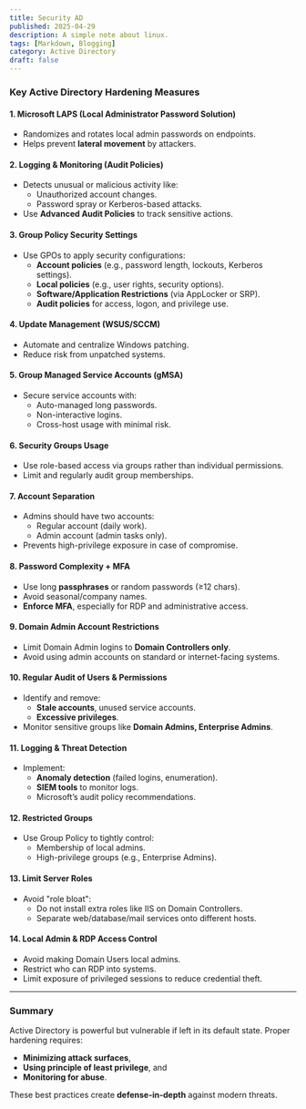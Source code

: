```yaml
---
title: Security AD 
published: 2025-04-29
description: A simple note about linux.
tags: [Markdown, Blogging]
category: Active Directory
draft: false
---
```


### **Key Active Directory Hardening Measures**

#### **1. Microsoft LAPS (Local Administrator Password Solution)**
- Randomizes and rotates local admin passwords on endpoints.
- Helps prevent **lateral movement** by attackers.

#### **2. Logging & Monitoring (Audit Policies)**
- Detects unusual or malicious activity like:
  - Unauthorized account changes.
  - Password spray or Kerberos-based attacks.
- Use **Advanced Audit Policies** to track sensitive actions.

#### **3. Group Policy Security Settings**
- Use GPOs to apply security configurations:
  - **Account policies** (e.g., password length, lockouts, Kerberos settings).
  - **Local policies** (e.g., user rights, security options).
  - **Software/Application Restrictions** (via AppLocker or SRP).
  - **Audit policies** for access, logon, and privilege use.

#### **4. Update Management (WSUS/SCCM)**
- Automate and centralize Windows patching.
- Reduce risk from unpatched systems.

#### **5. Group Managed Service Accounts (gMSA)**
- Secure service accounts with:
  - Auto-managed long passwords.
  - Non-interactive logins.
  - Cross-host usage with minimal risk.

#### **6. Security Groups Usage**
- Use role-based access via groups rather than individual permissions.
- Limit and regularly audit group memberships.

#### **7. Account Separation**
- Admins should have two accounts:
  - Regular account (daily work).
  - Admin account (admin tasks only).
- Prevents high-privilege exposure in case of compromise.

#### **8. Password Complexity + MFA**
- Use long **passphrases** or random passwords (≥12 chars).
- Avoid seasonal/company names.
- **Enforce MFA**, especially for RDP and administrative access.

#### **9. Domain Admin Account Restrictions**
- Limit Domain Admin logins to **Domain Controllers only**.
- Avoid using admin accounts on standard or internet-facing systems.

#### **10. Regular Audit of Users & Permissions**
- Identify and remove:
  - **Stale accounts**, unused service accounts.
  - **Excessive privileges**.
- Monitor sensitive groups like **Domain Admins, Enterprise Admins**.

#### **11. Logging & Threat Detection**
- Implement:
  - **Anomaly detection** (failed logins, enumeration).
  - **SIEM tools** to monitor logs.
  - Microsoft’s audit policy recommendations.

#### **12. Restricted Groups**
- Use Group Policy to tightly control:
  - Membership of local admins.
  - High-privilege groups (e.g., Enterprise Admins).

#### **13. Limit Server Roles**
- Avoid "role bloat":
  - Do not install extra roles like IIS on Domain Controllers.
  - Separate web/database/mail services onto different hosts.

#### **14. Local Admin & RDP Access Control**
- Avoid making Domain Users local admins.
- Restrict who can RDP into systems.
- Limit exposure of privileged sessions to reduce credential theft.

---

### **Summary**
Active Directory is powerful but vulnerable if left in its default state. Proper hardening requires:
- **Minimizing attack surfaces**,
- **Using principle of least privilege**, and
- **Monitoring for abuse**.

These best practices create **defense-in-depth** against modern threats.




